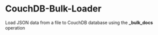 CouchDB-Bulk-Loader
===================

Load JSON data from a file to CouchDB database using the **\_bulk_docs** operation
